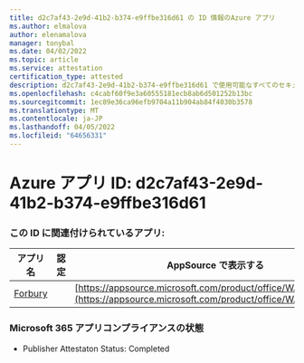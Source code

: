 ```yaml
---
title: d2c7af43-2e9d-41b2-b374-e9ffbe316d61 の ID 情報のAzure アプリ
ms.author: elmalova
author: elenamalova
manager: tonybal
ms.date: 04/02/2022
ms.topic: article
ms.service: attestation
certification_type: attested
description: d2c7af43-2e9d-41b2-b374-e9ffbe316d61 で使用可能なすべてのセキュリティとコンプライアンス情報。
ms.openlocfilehash: c4cabf60f9e3a60555181ecb8ab6d501252b13bc
ms.sourcegitcommit: 1ec89e36ca96efb9704a11b904ab84f4030b3578
ms.translationtype: MT
ms.contentlocale: ja-JP
ms.lasthandoff: 04/05/2022
ms.locfileid: "64656331"
---
```

# <a name="azure-app-id-d2c7af43-2e9d-41b2-b374-e9ffbe316d61"></a>Azure アプリ ID: d2c7af43-2e9d-41b2-b374-e9ffbe316d61


### <a name="apps-associated-with-this-id"></a>この ID に関連付けられているアプリ:
| **アプリ名** | **認定** | **AppSource で表示する** |
|--------------|---------------|-----------------------|
| [Forbury](../forward/WA200002916.md) |  | [https://appsource.microsoft.com/product/office/WA200002916](https://appsource.microsoft.com/product/office/WA200002916) |

### <a name="microsoft-365-app-compliance-status"></a>Microsoft 365 アプリコンプライアンスの状態
- Publisher Attestaton Status: Completed
